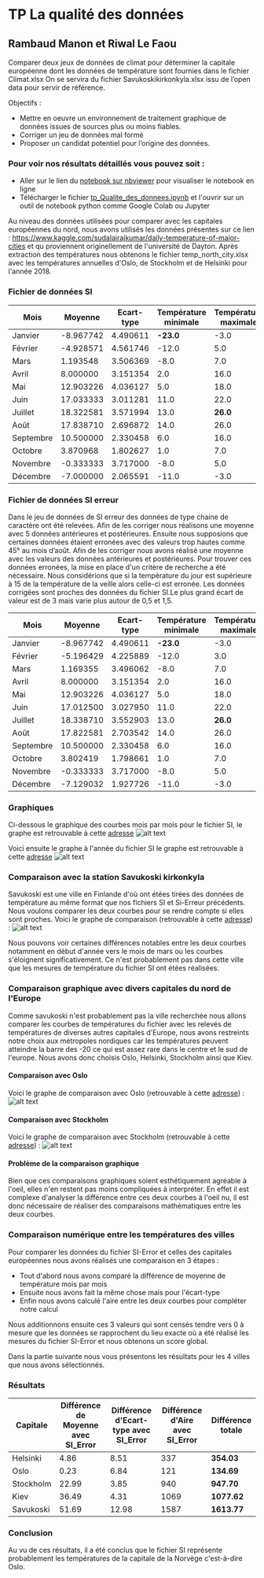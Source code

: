 # TP La qualité des données

## Rambaud Manon et Riwal Le Faou

Comparer deux jeux de données de climat pour déterminer la capitale européenne dont les données de
température sont fournies dans le fichier Climat.xlsx On se servira du fichier Savukoskikirkonkyla.xlsx issu de l’open data pour servir de référence.

Objectifs :

* Mettre en oeuvre un environnement de traitement graphique de données issues de sources plus ou
moins fiables.
* Corriger un jeu de données mal formé
* Proposer un candidat potentiel pour l’origine des données.

### Pour voir nos résultats détaillés vous pouvez soit :
* Aller sur le lien du <a href="https://nbviewer.jupyter.org/github/rbdManon/tp_qualite_donnees/blob/main/tp_Qualite_des_donnees.ipynb?flush_cache=True">notebook sur nbviewer</a> pour visualiser le notebook en ligne
* Télécharger le fichier <a href="https://github.com/rbdManon/tp_qualite_donnees/blob/main/tp_Qualite_des_donnees.ipynb">tp_Qualite_des_donnees.ipynb</a> et l'ouvrir sur un outil de notebook python comme Google Colab ou Jupyter

Au niveau des données utilisées pour comparer avec les capitales européennes du nord, nous avons utilisés les données présentes sur ce lien : https://www.kaggle.com/sudalairajkumar/daily-temperature-of-major-cities et qu proviennent originellement de l'université de Dayton. Après extraction des températures nous obtenons le fichier temp_north_city.xlsx avec les températures annuelles d'Oslo, de Stockholm et de Helsinki pour l'année 2018.

### Fichier de données SI

| Mois      |      Moyenne    |  Ecart-type |   Température minimale    |  Température maximale
| --------------|-----------------|------------| ---------- | ---------- |
| Janvier  |        -8.967742       |      4.490611    |      **-23.0**     | -3.0 |
| Février    |       -4.928571      |      4.561746    |     -12.0      | 5.0 |
| Mars     |        1.193548       |     3.506369     |      -8.0    | 7.0|
| Avril     |        8.000000        |    3.151354   |     2.0    | 16.0|
| Mai     |        12.903226       |      4.036127     |    5.0      | 18.0 |
| Juin     |        17.033333       |     3.011281    |      11.0     | 22.0 |
| Juillet     |       18.322581       |      3.571994     |   13.0      | **26.0**|
| Août     |         17.838710      |     2.696872    |      14.0     | 26.0 |
| Septembre     |        10.500000        |      2.330458     |     6.0    | 16.0 |
| Octobre     |        3.870968        |     1.802627    |      1.0     | 7.0 |
| Novembre     |       -0.333333        |     3.717000     |     -8.0     | 5.0 |
| Décembre     |        -7.000000       |      2.065591     |    -11.0     | -3.0 |


### Fichier de données SI erreur
Dans le jeu de données de SI erreur des données de type chaine de caractère ont été relevées. Afin de les corriger nous réalisons une moyenne avec 5 données antérieures et postérieures. Ensuite nous supposions que certaines données étaient erronées avec des valeurs trop hautes comme 45° au mois d’août. Afin de les corriger nous avons réalisé une moyenne avec les valeurs des données antérieures et postérieures. Pour trouver ces données erronées, la mise en place d'un critère de recherche a été nécessaire. Nous considérions que si la température du jour est supérieure à 15 de la température de la veille alors celle-ci est erronée. Les données corrigées sont proches des données du fichier SI.Le plus grand écart de valeur est de 3 mais varie plus autour de 0,5 et 1,5.

| Mois      |      Moyenne    |  Ecart-type |   Température minimale    |  Température maximale
| --------------|-----------------|------------| ---------- | ---------- |
| Janvier  |        -8.967742       |      4.490611    |      **-23.0**     | -3.0 |
| Février    |       -5.196429     |      4.225889    |     -12.0      | 3.0 |
| Mars     |        1.169355       |     3.496062     |      -8.0    | 7.0|
| Avril     |        8.000000        |    3.151354   |     2.0    | 16.0|
| Mai     |        12.903226       |      4.036127     |    5.0      | 18.0 |
| Juin     |        17.012500       |    3.027950  |      11.0     | 22.0 |
| Juillet     |       18.338710       |      3.552903     |   13.0      | **26.0**|
| Août     |         17.822581     |     2.703542   |      14.0     | 26.0 |
| Septembre     |        10.500000        |      2.330458     |     6.0    | 16.0 |
| Octobre     |        3.802419       |     1.798661    |      1.0     | 7.0 |
| Novembre     |       -0.333333        |     3.717000     |     -8.0     | 5.0 |
| Décembre     |        -7.129032       |      1.927726     |    -11.0     | -3.0 |

### Graphiques
Ci-dessous le graphique des courbes mois par mois pour le fichier SI, le graphe est retrouvable à cette [adresse](https://nbviewer.jupyter.org/github/rbdManon/tp_qualite_donnees/blob/main/tp_Qualite_des_donnees.ipynb?flush_cache=True#Affichage-des-courbes-de-temp%C3%A9ratures-mensuelles)
![alt text](https://github.com/rbdManon/tp_qualite_donnees/blob/main/images/diagramme1.PNG?raw=true)

Voici ensuite le graphe à l'année du fichier SI le graphe est retrouvable à cette [adresse](https://nbviewer.jupyter.org/github/rbdManon/tp_qualite_donnees/blob/main/tp_Qualite_des_donnees.ipynb?flush_cache=True#Assemblage-des-courbes-sur-une-ann%C3%A9e)
![alt text](https://github.com/rbdManon/tp_qualite_donnees/blob/main/images/diagramme2.PNG?raw=true)


### Comparaison avec la station Savukoski kirkonkyla
Savukoski est une ville en Finlande d'où ont étées tirées des données de température au même format que nos fichiers SI et Si-Erreur précédents. Nous voulons comparer les deux courbes pour se rendre compte si elles sont proches. Voici le graphe de comparaison (retrouvable à cette [adresse](https://nbviewer.jupyter.org/github/rbdManon/tp_qualite_donnees/blob/main/tp_Qualite_des_donnees.ipynb?flush_cache=True#Comparaison-des-donn%C3%A9es-%C3%A0-l'ann%C3%A9e-pour-le-fichier-SI-error-et-le-fichier-de-Savukoski-kirkonkyla)) :
![alt text](https://github.com/rbdManon/tp_qualite_donnees/blob/main/images/diagramme3.PNG?raw=true)

Nous pouvons voir certaines différences notables entre les deux courbes notamment en début d'année vers le mois de mars ou les courbes s'éloignent significativement. Ce n'est probablement pas dans cette ville que les mesures de température du fichier SI ont étées réalisées.

### Comparaison graphique avec divers capitales du nord de l'Europe
Comme savukoski n'est probablement pas la ville recherchée nous allons comparer les courbes de températures du fichier avec les relevés de températures de diverses autres capitales d'Europe, nous avons restreints notre choix aux métropoles nordiques car les températures peuvent atteindre la barre des -20 ce qui est assez rare dans le centre et le sud de l'europe. Nous avons donc choisis Oslo, Helsinki, Stockholm ainsi que Kiev.

#### Comparaison avec Oslo
Voici le graphe de comparaison avec Oslo (retrouvable à cette [adresse](https://nbviewer.jupyter.org/github/rbdManon/tp_qualite_donnees/blob/main/tp_Qualite_des_donnees.ipynb?flush_cache=True#Comparaison-avec-Oslo)) :
![alt text](https://github.com/rbdManon/tp_qualite_donnees/blob/main/images/diagramme5.PNG?raw=true)

#### Comparaison avec Stockholm
Voici le graphe de comparaison avec Stockholm (retrouvable à cette [adresse](https://nbviewer.jupyter.org/github/rbdManon/tp_qualite_donnees/blob/main/tp_Qualite_des_donnees.ipynb?flush_cache=True#Comparaison-avec-Stockholm)) :
![alt text](https://github.com/rbdManon/tp_qualite_donnees/blob/main/images/diagramme4.PNG?raw=true)


#### Problème de la comparaison graphique
Bien que ces comparaisons graphiques soient esthétiquement agréable à l'oeil, elles n'en restent pas moins compliquées à interpréter. En effet il est complexe d'analyser la différence entre ces deux courbes à l'oeil nu, il est donc nécessaire de réaliser des comparaisons mathématiques entre les deux courbes.

### Comparaison numérique entre les températures des villes
Pour comparer les données du fichier SI-Error et celles des capitales européennes nous avons réalisés une comparaison en 3 étapes :
* Tout d'abord nous avons comparé la différence de moyenne de température mois par mois
* Ensuite nous avons fait la même chose mais pour l'écart-type
* Enfin nous avons calculé l'aire entre les deux courbes pour compléter notre calcul

Nous additionnons ensuite ces 3 valeurs qui sont censés tendre vers 0 à mesure que les données se rapprochent du lieu exacte où a été réalisé les mesures du fichier SI-Error et nous obtenons un score global.

Dans la partie suivante nous vous présentons les résultats pour les 4 villes que nous avons sélectionnés.

### Résultats

| Capitale      |     Différence de Moyenne avec SI_Error     |  Différence d'Ecart-type avec SI_Error |  Différence d'Aire avec SI_Error      |  Différence totale
| --------------|-----------------|------------| ---------- | ---------- |
| Helsinki      |        4.86        |      8.51     |      337     | **354.03**|
| Oslo          |        0.23        |      6.84     |      121     | **134.69**|
| Stockholm     |        22.99        |      3.85     |      940     | **947.70**|
| Kiev          |       36.49         |     4.31  |  1069 | **1077.62**
| Savukoski     |       51.69         |   12.98   | 1587 | **1613.77**

### Conclusion
Au vu de ces résultats, il a été conclus que le fichier SI représente probablement les températures de la capitale de la Norvège c'est-à-dire Oslo.
